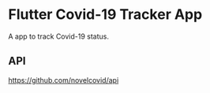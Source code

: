 # Flutter Covid-19 Tracker App

A app to track Covid-19 status.

## API

https://github.com/novelcovid/api
